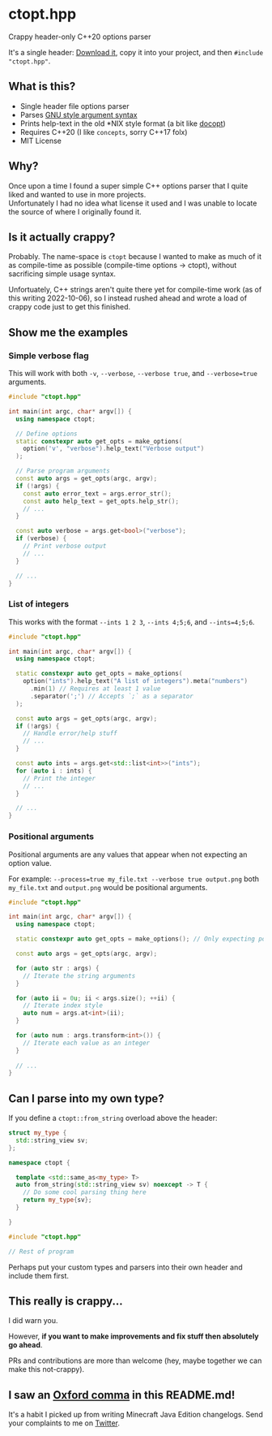 # ctopt.hpp

Crappy header-only C++20 options parser

It's a single header: [Download it](ctopt.hpp), copy it into your project, and then `#include "ctopt.hpp"`.

## What is this?

* Single header file options parser
* Parses [GNU style argument syntax](https://www.gnu.org/software/libc/manual/html_node/Argument-Syntax.html)
* Prints help-text in the old *NIX style format (a bit like [docopt](http://docopt.org/))
* Requires C++20 (I like `concepts`, sorry C++17 folx)
* MIT License

## Why?

Once upon a time I found a super simple C++ options parser that I quite liked and wanted to use in more projects.    
Unfortunately I had no idea what license it used and I was unable to locate the source of where I originally found it.

## Is it actually crappy?

Probably. The name-space is `ctopt` because I wanted to make as much of it as compile-time as possible (compile-time options -> ctopt), without sacrificing simple usage syntax.

Unfortuately, C++ strings aren't quite there yet for compile-time work (as of this writing 2022-10-06), so I instead rushed ahead and wrote a load of crappy code just to get this finished.

## Show me the examples

### Simple verbose flag

This will work with both `-v`, `--verbose`, `--verbose true`, and `--verbose=true` arguments.

```c++
#include "ctopt.hpp"

int main(int argc, char* argv[]) {
  using namespace ctopt;

  // Define options
  static constexpr auto get_opts = make_options(
    option('v', "verbose").help_text("Verbose output")
  );

  // Parse program arguments
  const auto args = get_opts(argc, argv);
  if (!args) {
    const auto error_text = args.error_str();
    const auto help_text = get_opts.help_str();
    // ...
  }

  const auto verbose = args.get<bool>("verbose");
  if (verbose) {
    // Print verbose output
    // ...
  }

  // ...
}
```

### List of integers

This works with the format `--ints 1 2 3`, `--ints 4;5;6`, and `--ints=4;5;6`.

```c++
#include "ctopt.hpp"

int main(int argc, char* argv[]) {
  using namespace ctopt;

  static constexpr auto get_opts = make_options(
    option("ints").help_text("A list of integers").meta("numbers")
      .min(1) // Requires at least 1 value
      .separator(';') // Accepts `;` as a separator
  );

  const auto args = get_opts(argc, argv);
  if (!args) {
    // Handle error/help stuff
    // ...
  }

  const auto ints = args.get<std::list<int>>("ints");
  for (auto i : ints) {
    // Print the integer
    // ...
  }

  // ...
}
```

### Positional arguments

Positional arguments are any values that appear when not expecting an option value.

For example: `--process=true my_file.txt --verbose true output.png` both `my_file.txt` and `output.png` would be positional arguments.

```c++
#include "ctopt.hpp"

int main(int argc, char* argv[]) {
  using namespace ctopt;

  static constexpr auto get_opts = make_options(); // Only expecting positional arguments

  const auto args = get_opts(argc, argv);

  for (auto str : args) {
    // Iterate the string arguments
  }

  for (auto ii = 0u; ii < args.size(); ++ii) {
    // Iterate index style
    auto num = args.at<int>(ii);
  }

  for (auto num : args.transform<int>()) {
    // Iterate each value as an integer
  }
  
  // ...
}
```

## Can I parse into my own type?

If you define a `ctopt::from_string` overload above the header:

```c++
struct my_type {
  std::string_view sv;
};

namespace ctopt {

  template <std::same_as<my_type> T>
  auto from_string(std::string_view sv) noexcept -> T {
    // Do some cool parsing thing here
    return my_type{sv};
  }

}

#include "ctopt.hpp"

// Rest of program
```

Perhaps put your custom types and parsers into their own header and include them first.

## This really is crappy...

I did warn you.

However, **if you want to make improvements and fix stuff then absolutely go ahead**.

PRs and contributions are more than welcome (hey, maybe together we can make this not-crappy).

## I saw an [Oxford comma](https://en.wikipedia.org/wiki/Serial_comma) in this README.md!

It's a habit I picked up from writing Minecraft Java Edition changelogs. Send your complaints to me on [Twitter](https://twitter.com/Xilefian).
